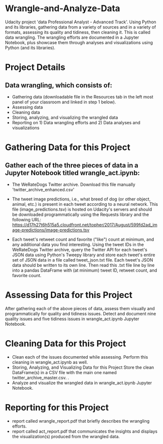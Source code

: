 # Wrangle-and-Analyze-Data
Udacity project 'data Professional Analyst - Advanced Track'. Using Python and its libraries, gathering data from a variety of sources and in a variety of formats, assessing its quality and tidiness, then cleaning it. This is called data wrangling. The wrangling efforts are documented in a Jupyter Notebook, plus showcase them through analyses and visualizations using Python (and its libraries).

# Project Details
## Data wrangling, which consists of:
- Gathering data (downloadable file in the Resources tab in the left most panel of your classroom and linked in step 1 below).
- Assessing data
- Cleaning data
- Storing, analyzing, and visualizing the wrangled data
- Reporting on 1) Data wrangling efforts and 2) Data analyses and visualizations

# Gathering Data for this Project
## Gather each of the three pieces of data in a Jupyter Notebook titled wrangle_act.ipynb:

- The WeRateDogs Twitter archive. Download this file manually 'twitter_archive_enhanced.csv'

- The tweet image predictions, i.e., what breed of dog (or other object, animal, etc.) is present in each tweet according to a neural network. This file (image_predictions.tsv) is hosted on Udacity's servers and should be downloaded programmatically using the Requests library and the following URL: https://d17h27t6h515a5.cloudfront.net/topher/2017/August/599fd2ad_image-predictions/image-predictions.tsv

- Each tweet's retweet count and favorite ("like") count at minimum, and any additional data you find interesting. Using the tweet IDs in the WeRateDogs Twitter archive, query the Twitter API for each tweet's JSON data using Python's Tweepy library and store each tweet's entire set of JSON data in a file called tweet_json.txt file. Each tweet's JSON data should be written to its own line. Then read this .txt file line by line into a pandas DataFrame with (at minimum) tweet ID, retweet count, and favorite count. 

# Assessing Data for this Project
After gathering each of the above pieces of data, assess them visually and programmatically for quality and tidiness issues. Detect and document nine quality issues and five tidiness issues in wrangle_act.ipynb Jupyter Notebook. 

# Cleaning Data for this Project
- Clean each of the issues documented while assessing. Perform this cleaning in wrangle_act.ipynb as well. 
- Storing, Analyzing, and Visualizing Data for this Project
Store the clean DataFrame(s) in a CSV file with the main one named twitter_archive_master.csv. .
- Analyze and visualize the wrangled data in wrangle_act.ipynb Jupyter Notebook.

# Reporting for this Project
- report called wrangle_report.pdf that briefly describes the wrangling efforts.
- report called act_report.pdf that communicates the insights and displays the visualization(s) produced from the wrangled data.
